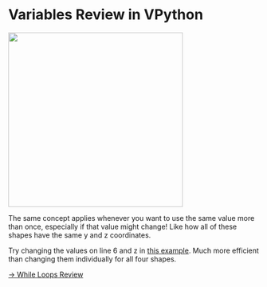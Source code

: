 # Variables Review in VPython

<img src = "image.png" width = "350px">

The same concept applies whenever you want to use the same value more than once, especially if that value might change! Like how all of these shapes have the same y and z coordinates.

Try changing the values on line 6 and z in [this example](https://trinket.io/glowscript/b21ce9cf3f). Much more efficient than changing them individually for all four shapes.



[-> While Loops Review](/while-true/03_whileLoopsReview.md)